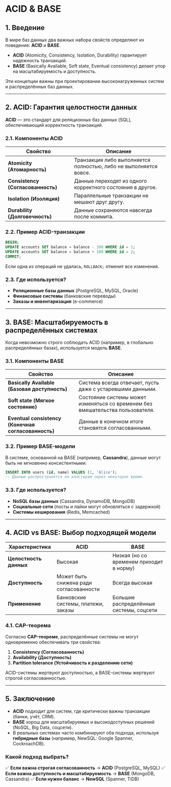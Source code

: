 # ACID & BASE

## 1. Введение
В мире баз данных два важных набора свойств определяют их поведение: **ACID** и **BASE**.
- **ACID** (Atomicity, Consistency, Isolation, Durability) гарантирует надежность транзакций.
- **BASE** (Basically Available, Soft state, Eventual consistency) делает упор на масштабируемость и доступность.

Эти концепции важны при проектировании высоконагруженных систем и распределённых баз данных.

---

## 2. ACID: Гарантия целостности данных
**ACID** — это стандарт для реляционных баз данных (SQL), обеспечивающий корректность транзакций.

### 2.1. Компоненты ACID
| Свойство  | Описание |
|-----------|----------|
| **Atomicity (Атомарность)** | Транзакция либо выполняется полностью, либо не выполняется вовсе. |
| **Consistency (Согласованность)** | Данные переходят из одного корректного состояния в другое. |
| **Isolation (Изоляция)** | Параллельные транзакции не мешают друг другу. |
| **Durability (Долговечность)** | Данные сохраняются навсегда после коммита. |

### 2.2. Пример ACID-транзакции
```sql
BEGIN;
UPDATE accounts SET balance = balance - 100 WHERE id = 1;
UPDATE accounts SET balance = balance + 100 WHERE id = 2;
COMMIT;
```
Если одна из операций не удалась, `ROLLBACK;` отменит все изменения.

### 2.3. Где используется?
- **Реляционные базы данных** (PostgreSQL, MySQL, Oracle)
- **Финансовые системы** (банковские переводы)
- **Заказы и инвентаризация** (e-commerce)

---

## 3. BASE: Масштабируемость в распределённых системах
Когда невозможно строго соблюдать ACID (например, в глобально распределённых базах), используется модель **BASE**.

### 3.1. Компоненты BASE
| Свойство  | Описание |
|-----------|----------|
| **Basically Available (Базовая доступность)** | Система всегда отвечает, пусть даже с устаревшими данными. |
| **Soft state (Мягкое состояние)** | Состояние системы может изменяться со временем без вмешательства пользователя. |
| **Eventual consistency (Конечная согласованность)** | Данные в конечном итоге становятся согласованными. |

### 3.2. Пример BASE-модели
В системе, основанной на BASE (например, **Cassandra**), данные могут быть не мгновенно консистентными:
```sql
INSERT INTO users (id, name) VALUES (1, 'Alice');
-- Данные распространятся по кластерам через некоторое время.
```

### 3.3. Где используется?
- **NoSQL базы данных** (Cassandra, DynamoDB, MongoDB)
- **Социальные сети** (посты и лайки могут обновляться с задержкой)
- **Системы кеширования** (Redis, Memcached)

---

## 4. ACID vs BASE: Выбор подходящей модели
| Характеристика | ACID | BASE |
|---------------|------|------|
| **Целостность данных** | Высокая | Низкая (но со временем приходит в норму) |
| **Доступность** | Может быть снижена ради согласованности | Всегда высокая |
| **Применение** | Банковские системы, платежи, заказы | Большие распределённые системы, соцсети |

### 4.1. CAP-теорема
Согласно **CAP-теореме**, распределённые системы не могут одновременно обеспечивать три свойства:
1. **Consistency (Согласованность)**
2. **Availability (Доступность)**
3. **Partition tolerance (Устойчивость к разделению сети)**

ACID-системы жертвуют доступностью, а BASE-системы жертвуют строгой согласованностью.

---

## 5. Заключение
- **ACID** подходит для систем, где критически важны транзакции (банки, учёт, CRM).
- **BASE** хорош для масштабируемых и высокодоступных решений (NoSQL, Big Data, соцсети).
- В реальных системах часто комбинируют оба подхода, используя **гибридные базы** (например, NewSQL: Google Spanner, CockroachDB).

### Какой подход выбрать?
✅ **Если важна строгая согласованность** → **ACID** (PostgreSQL, MySQL)
✅ **Если важна доступность и масштабируемость** → **BASE** (MongoDB, Cassandra)
✅ **Если нужен баланс** → **NewSQL** (Spanner, TiDB)

